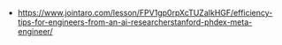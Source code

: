 * https://www.jointaro.com/lesson/FPV1gp0rpXcTUZaIkHGF/efficiency-tips-for-engineers-from-an-ai-researcherstanford-phdex-meta-engineer/